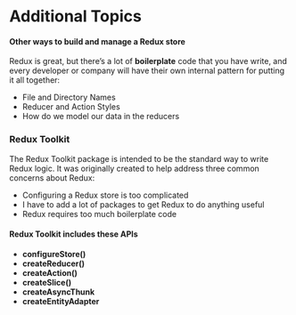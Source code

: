 # Additional Topics

#### Other ways to build and manage a Redux store
Redux is great, but there’s a lot of **boilerplate** code that you have write, and every developer or company will have their own internal pattern for putting it all together:

- File and Directory Names
- Reducer and Action Styles
- How do we model our data in the reducers

### Redux Toolkit
The Redux Toolkit package is intended to be the standard way to write Redux logic. It was originally created to help address three common concerns about Redux:

- Configuring a Redux store is too complicated
- I have to add a lot of packages to get Redux to do anything useful
- Redux requires too much boilerplate code

#### Redux Toolkit includes these APIs
- **configureStore()**
- **createReducer()**
- **createAction()**
- **createSlice()**
- **createAsyncThunk**
- **createEntityAdapter**
